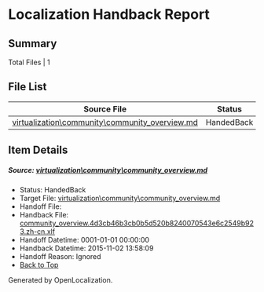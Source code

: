 # <a name='report-top'></a> Localization Handback Report

## Summary
 Total Files | 1

## File List
 Source File | Status | Details 
 ----------- | ------ | ------- 
 [virtualization\community\community_overview.md](https://github.com/OpenLocalizationOrg/hyperV/blob/623b52aec70697254bc7b3a8990872af1b6c7136/virtualization/community/community_overview.md) | HandedBack | [Details](#609e38f0f23d40cb00dda447854b9bfa5545aa6893)

## Item Details
##### <a name='609e38f0f23d40cb00dda447854b9bfa5545aa6893'></a> Source: [virtualization\community\community_overview.md](https://github.com/OpenLocalizationOrg/hyperV/blob/623b52aec70697254bc7b3a8990872af1b6c7136/virtualization/community/community_overview.md)
* Status: HandedBack
* Target File: [virtualization\community\community_overview.md](https://github.com/OpenLocalizationOrg/hyperV.zh-cn/blob/45fc7e980886b4e7b7e906d4a9e94da5f2a954c4/virtualization/community/community_overview.md)
* Handoff File: 
* Handback File: [community_overview.4d3cb46b3cb0b5d520b8240070543e6c2549b923.zh-cn.xlf](https://github.com/OpenLocalizationOrg/olhandback/blob/0e09d541aa7033b5f319f451567ff35d6935d8f5/ol-handback/OpenLocalizationOrg/hyperV.zh-cn/handoff1/community_overview.4d3cb46b3cb0b5d520b8240070543e6c2549b923.zh-cn.xlf)
* Handoff Datetime: 0001-01-01 00:00:00
* Handback Datetime: 2015-11-02 13:58:09
* Handoff Reason: Ignored
* [Back to Top](#report-top)


Generated by OpenLocalization.
